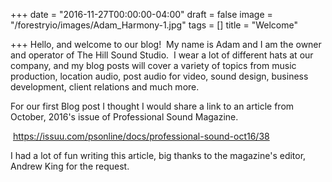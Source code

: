 +++
date = "2016-11-27T00:00:00-04:00"
draft = false
image = "/forestryio/images/Adam_Harmony-1.jpg"
tags = []
title = "Welcome"

+++
Hello, and welcome to our blog!  My name is Adam and I am the owner and operator of The Hill Sound Studio.  I wear a lot of different hats at our company, and my blog posts will cover a variety of topics from music production, location audio, post audio for video, sound design, business development, client relations and much more.    

For our first Blog post I thought I would share a link to an article from October, 2016's issue of Professional Sound Magazine. 

 https://issuu.com/psonline/docs/professional-sound-oct16/38

I had a lot of fun writing this article, big thanks to the magazine's editor, Andrew King for the request.